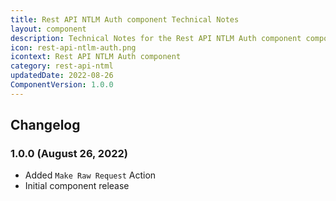 ```yaml
---
title: Rest API NTLM Auth component Technical Notes
layout: component
description: Technical Notes for the Rest API NTLM Auth component component
icon: rest-api-ntlm-auth.png
icontext: Rest API NTLM Auth component
category: rest-api-ntml
updatedDate: 2022-08-26
ComponentVersion: 1.0.0
---
```


## Changelog

###  1.0.0 (August 26, 2022)

* Added `Make Raw Request` Action
* Initial component release
